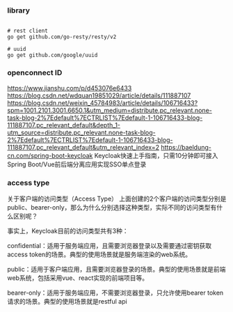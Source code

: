 ### library
```shell

# rest client
go get github.com/go-resty/resty/v2

# uuid
go get github.com/google/uuid
```

### openconnect ID
https://www.jianshu.com/p/d453076e6433
https://blog.csdn.net/wdquan19851029/article/details/111887107
https://blog.csdn.net/weixin_45784983/article/details/106716433?spm=1001.2101.3001.6650.1&utm_medium=distribute.pc_relevant.none-task-blog-2%7Edefault%7ECTRLIST%7Edefault-1-106716433-blog-111887107.pc_relevant_default&depth_1-utm_source=distribute.pc_relevant.none-task-blog-2%7Edefault%7ECTRLIST%7Edefault-1-106716433-blog-111887107.pc_relevant_default&utm_relevant_index=2
https://baeldung-cn.com/spring-boot-keycloak
Keycloak快速上手指南，只需10分钟即可接入Spring Boot/Vue前后端分离应用实现SSO单点登录

### access type
关于客户端的访问类型（Access Type）
上面创建的2个客户端的访问类型分别是public、bearer-only，那么为什么分别选择这种类型，实际不同的访问类型有什么区别呢？

事实上，Keycloak目前的访问类型共有3种：

confidential：适用于服务端应用，且需要浏览器登录以及需要通过密钥获取access token的场景。典型的使用场景就是服务端渲染的web系统。

public：适用于客户端应用，且需要浏览器登录的场景。典型的使用场景就是前端web系统，包括采用vue、react实现的前端项目等。

bearer-only：适用于服务端应用，不需要浏览器登录，只允许使用bearer token请求的场景。典型的使用场景就是restful api